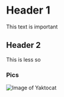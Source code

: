 # Header 1
This text is important
## Header 2
This is less so
### Pics
![Image of Yaktocat](https://octodex.github.com/images/yaktocat.png)
